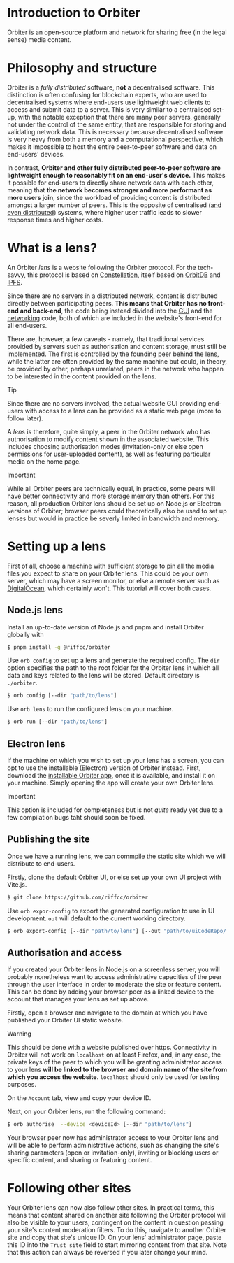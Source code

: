 # Introduction to Orbiter
Orbiter is an open-source platform and network for sharing free (in the legal sense) media content.

# Philosophy and structure
Orbiter is a *fully distributed* software, **not** a decentralised software. This distinction is often confusing for blockchain experts, who are used to decentralised systems where end-users use lightweight web clients to access and submit data to a server. This is very similar to a centralised set-up, with the notable exception that there are many peer servers, generally not under the control of the same entity, that are responsible for storing and validating network data. This is necessary because decentralised software is very heavy from both a memory and a computational perspective, which makes it impossible to host the entire peer-to-peer software and data on end-users' devices.

In contrast, **Orbiter and other fully distributed peer-to-peer software are lightweight enough to reasonably fit on an end-user's device.** This makes it possible for end-users to directly share network data with each other, meaning that **the network becomes stronger and more performant as more users join**, since the workload of providing content is distributed amongst a larger number of peers. This is the opposite of centralised ([and even distributed](https://en.wikipedia.org/wiki/CryptoKitties)) systems, where higher user traffic leads to slower response times and higher costs.

# What is a lens?
An Orbiter *lens* is a website following the Orbiter protocol. For the tech-savvy, this protocol is based on [Constellation](https://docu.réseau-constellation.ca), itself based on [OrbitDB](https://github.com/orbitdb/orbit-db) and [IPFS](https://docs.ipfs.tech/).

Since there are no servers in a distributed network, content is distributed directly between participating peers. **This means that Orbiter has no front-end and back-end**, the code being instead divided into the [GUI](https://github.com/riffcc/orbiter) and the [networking](https://github.com/riffcc/orbite-core) code, both of which are included in the website's front-end for all end-users. 

There are, however, a few caveats - namely, that traditional services provided by servers such as authorisation and content storage, must still be implemented. The first is controlled by the founding peer behind the lens, while the latter are often provided by the same machine but could, in theory, be provided by other, perhaps unrelated, peers in the network who happen to be interested in the content provided on the lens.

> [!TIP]  
> Since there are no servers involved, the actual website GUI providing end-users with access to a lens can be provided as a static web page (more to follow later).

A *lens* is therefore, quite simply, a peer in the Orbiter network who has authorisation to modify content shown in the associated website. This includes choosing authorisation modes (invitation-only or else open permissions for user-uploaded content), as well as featuring particular media on the home page. 

> [!IMPORTANT]  
> While all Orbiter peers are technically equal, in practice, some peers will have better connectivity and more storage memory than others. For this reason, all production Orbiter lens should be set up on Node.js or Electron versions of Orbiter; browser peers could theoretically also be used to set up lenses but would in practice be severly limited in bandwidth and memory.

# Setting up a lens
First of all, choose a machine with sufficient storage to pin all the media files you expect to share on your Orbiter lens. This could be your own server, which may have a screen monitor, or else a remote server such as [DigitalOcean](https://www.digitalocean.com/), which certainly won't. This tutorial will cover both cases.

## Node.js lens
Install an up-to-date version of Node.js and pnpm and install Orbiter globally with 

```bash
$ pnpm install -g @riffcc/orbiter
```

Use `orb config` to set up a lens and generate the required config. The `dir` option specifies the path to the root folder for the Orbiter lens in which all data and keys related to the lens will be stored. Default directory is `./orbiter`.

```sh
$ orb config [--dir "path/to/lens"]
```

Use `orb lens` to run the configured lens on your machine.

```sh
$ orb run [--dir "path/to/lens"]
```

## Electron lens
If the machine on which you wish to set up your lens has a screen, you can opt to use the installable (Electron) version of Orbiter instead. First, download the [installable Orbiter app](https://github.com/riffcc/orbiter/releases), once it is available, and install it on your machine. Simply opening the app will create your own Orbiter lens.

> [!IMPORTANT]  
> This option is included for completeness but is not *quite* ready yet due to a few compilation bugs taht should soon be fixed.

## Publishing the site
Once we have a running lens, we can commpile the static site which we will distribute to end-users.

Firstly, clone the default Orbiter UI, or else set up your own UI project with Vite.js.
```sh
$ git clone https://github.com/riffcc/orbiter
```

Use `orb expor-config` to  export the generated configuration to use in UI development. `out` will default to the current working directory.

```sh
$ orb export-config [--dir "path/to/lens"] [--out "path/to/uiCodeRepo/.env"]
```

## Authorisation and access
If you created your Orbiter lens in Node.js on a screenless server, you will probably nonetheless want to access administrative capacities of the peer through the user interface in order to moderate the site or feature content. This can be done by adding your browser peer as a linked device to the account that manages your lens as set up above.

Firstly, open a browser and navigate to the domain at which you have published your Orbiter UI static website.

> [!WARNING]  
> This should be done with a website published over https. Connectivity in Orbiter will not work on `localhost` on at least Firefox, and, in any case, the private keys of the peer to which you will be granting administrator access to your lens **will be linked to the browser and domain name of the site from which you access the website**. `localhost` should only be used for testing purposes.

On the `Account` tab, view and copy your device ID.

Next, on your Orbiter lens, run the following command:

```sh
$ orb authorise  --device <deviceId> [--dir "path/to/lens"]
```

Your browser peer now has administrator access to your Orbiter lens and will be able to perform administrative actions, such as changing the site's sharing parameters (open or invitation-only), inviting or blocking users or specific content, and sharing or featuring content.

# Following other sites
Your Orbiter lens can now also follow other sites. In practical terms, this means that content shared on another site following the Orbiter protocol will also be visible to your users, contingent on the content in question passing your site's content moderation filters. To do this, navigate to another Orbiter site and copy that site's unique ID. On your lens' administrator page, paste this ID into the `Trust site` field to start mirroring content from that site. Note that this action can always be reversed if you later change your mind. 